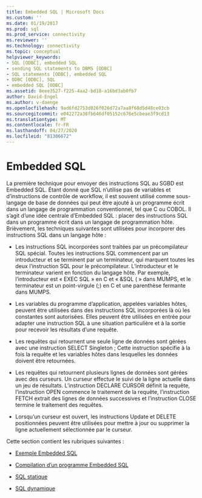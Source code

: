 ```yaml
---
title: Embedded SQL | Microsoft Docs
ms.custom: ''
ms.date: 01/19/2017
ms.prod: sql
ms.prod_service: connectivity
ms.reviewer: ''
ms.technology: connectivity
ms.topic: conceptual
helpviewer_keywords:
- SQL [ODBC], embedded SQL
- sending SQL statements to DBMS [ODBC]
- SQL statements [ODBC], embedded SQL
- ODBC [ODBC], SQL
- embedded SQL [ODBC]
ms.assetid: 8eee3527-f225-4aa2-bd18-a16bd3ab0fb7
author: David-Engel
ms.author: v-daenge
ms.openlocfilehash: 9ad6fd2753d026f026d72a7aa8f68d5d48ce03cb
ms.sourcegitcommit: e042272a38fb646df05152c676e5cbeae3f9cd13
ms.translationtype: MT
ms.contentlocale: fr-FR
ms.lasthandoff: 04/27/2020
ms.locfileid: "81306672"
---
```

# <a name="embedded-sql"></a>Embedded SQL
La première technique pour envoyer des instructions SQL au SGBD est Embedded SQL. Étant donné que SQL n’utilise pas de variables et d’instructions de contrôle de workflow, il est souvent utilisé comme sous-langage de base de données qui peut être ajouté à un programme écrit dans un langage de programmation conventionnel, tel que C ou COBOL. Il s’agit d’une idée centrale d’Embedded SQL : placer des instructions SQL dans un programme écrit dans un langage de programmation hôte. Brièvement, les techniques suivantes sont utilisées pour incorporer des instructions SQL dans un langage hôte :  
  
-   Les instructions SQL incorporées sont traitées par un précompilateur SQL spécial. Toutes les instructions SQL commencent par un introducteur et se terminent par un terminateur, qui marquent toutes les deux l’instruction SQL pour le précompilateur. L’introducteur et le terminateur varient en fonction du langage hôte. Par exemple, l’introducteur est « EXEC SQL » en C et « &SQL ( » dans MUMPS, et le terminateur est un point-virgule (;) en C et une parenthèse fermante dans MUMPS.  
  
-   Les variables du programme d’application, appelées variables hôtes, peuvent être utilisées dans des instructions SQL incorporées là où les constantes sont autorisées. Elles peuvent être utilisées en entrée pour adapter une instruction SQL à une situation particulière et à la sortie pour recevoir les résultats d’une requête.  
  
-   Les requêtes qui retournent une seule ligne de données sont gérées avec une instruction SELECT Singleton ; Cette instruction spécifie à la fois la requête et les variables hôtes dans lesquelles les données doivent être retournées.  
  
-   Les requêtes qui retournent plusieurs lignes de données sont gérées avec des curseurs. Un curseur effectue le suivi de la ligne actuelle dans un jeu de résultats. L’instruction DECLARE CURSOR définit la requête, l’instruction OPEN commence le traitement de la requête, l’instruction FETCH extrait des lignes de données successives et l’instruction CLOSE termine le traitement des requêtes.  
  
-   Lorsqu’un curseur est ouvert, les instructions Update et DELETE positionnées peuvent être utilisées pour mettre à jour ou supprimer la ligne actuellement sélectionnée par le curseur.  
  
 Cette section contient les rubriques suivantes :  
  
-   [Exemple Embedded SQL](../../odbc/reference/embedded-sql-example.md)  
  
-   [Compilation d’un programme Embedded SQL](../../odbc/reference/compiling-an-embedded-sql-program.md)  
  
-   [SQL statique](../../odbc/reference/static-sql.md)  
  
-   [SQL dynamique](../../odbc/reference/dynamic-sql.md)
